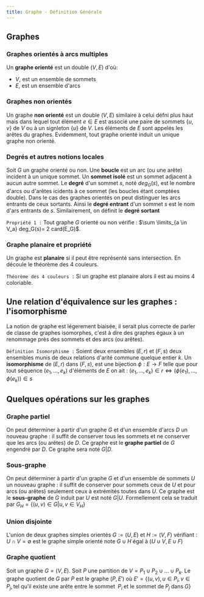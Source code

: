 ```yaml
---
title: Graphe - Définition Générale
---
```


## <i class="fas fa-project-diagram"></i> Graphes

### Graphes orientés à arcs multiples

Un **graphe orienté** est un double $(V,E)$ d'où:

+ $V$, est un ensemble de sommets
+ $E$, est un ensemble d'arcs

### Graphes non orientés

Un graphe **non orienté** est un double $(V,E)$ similaire à celui défni plus
haut mais dans lequel tout élément $e \in E$ est associé une paire de sommets
$\{u,v\}$ de $V$ ou à un signleton $\{u\}$ de $V$. Les éléments de $E$
sont appelés les arêtes du graphes. Evidemment, tout graphe orienté induit un
unique graphe non orienté.

### Degrés et autres notions locales

Soit $G$ un graphe orienté ou non. Une **boucle** est un arc (ou une arête)
incident à un unique sommet. Un **sommet isolé** est un sommet adjacent à aucun
autre sommet. Le **degré** d'un sommet $s$, noté $deg_G(s)$, est le nombre
d'arcs ou d'arêtes icidents à ce sommet (les boucles étant comptées double).
Dans le cas des graphes orientés on peut distinguer les arcs entrants de ceux
sortants. Ainsi le **degré entrant** d'un sommet $s$ est le nom d'ars entrants
de $s$. Similairement, on définit le **degré sortant**

`Propriété 1 :` Tout graphe $G$ orienté ou non vérifie : $\sum \limits_{a \in V_a}
deg_G(s)= 2 card(E_G)$.

### Graphe planaire et propriété

Un graphe est **planaire** si il peut être représenté sans intersection. En
découle le théorème des 4 couleurs.

`Théorème des 4 couleurs :` Si un graphe est planaire alors il est au moins 4 coloriable.

## <i class="fas fa-project-diagram"></i> Une relation d'équivalence sur les graphes : l'isomorphisme

La notion de graphe est légerement biaisée, il serait plus correcte de parler de
classe de graphes isomorphes, c'est à dire des graphes égaux à un renommage près
des sommets et des arcs (ou arêtes).

`Définition Isomorphisme :` Soient deux ensembles $(E,r)$ et $(F,s)$ deux
ensembles munis de deux relations d'arité commune quelque entier $k$. Un
**isomorphisme** de $(E,r)$ dans $(F,s)$, est une bijection $\phi : E
\rightarrow F$ telle que pour tout séquence $(e_1,...,e_k)$ d'éléments de
$E$ on ait : $(e_1,...,e_k) \in r \Leftrightarrow
(\phi(e_1),...,\phi(e_k))\in s$

## <i class="fas fa-project-diagram"></i> Quelques opérations sur les graphes

### Graphe partiel

On peut déterminer à partir d'un graphe $G$ et d'un ensemble d'arcs $D$ un
nouveau graphe : il suffit de conserver tous les sommets et ne conserver que les
arcs (ou arêtes) de $D$. Ce graphe est le **graphe partiel** de $G$ engendré
par $D$. Ce graphe sera noté $G|D$.

### Sous-graphe

On peut déterminer à partir d'un graphe $G$ et d'un ensemble de sommets $U$
un nouveau graphe : il suffit de conserver pour sommets ceux de $U$ et pour
arcs (ou arêtes) seulement ceux à extrémités toutes dans $U$. Ce graphe est le
**sous-graphe** de $G$ induit par $U$ est noté $G|U$. Formellement cela se
traduit par $G_H=\{(u,v) \in G | u,v \in V_H\}$

### Union disjointe

L'union de deux graphes simples orientés $G:=(U,E)$ et $H:=(V,F)$
vérifiant : $U \cap V = \emptyset$ est le graphe simple orienté note $G \cup
H$ égal à $(U \cup V, E \cup F)$

### Graphe quotient

Soit un graphe $G=(V,E)$. Soit $P$ une partition de $V=P_1 \cup P_2 \cup
... \cup P_k$. Le graphe quotient de $G$ par $P$ est le graphe $(P,E')$
où $E'=\{(u,v), u \in P_i, v \in P_j, \text{tel qu'il existe une arête entre le sommet
} \; P_i \; \text{et le sommet de} \; P_j \; \text{dans} \; G\}$

